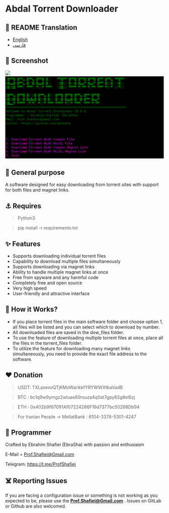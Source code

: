 # Abdal Torrent Downloader

## 🎤 README Translation
- [English](README.md)
- [فارسی](README.fa.md)

## 👀 Screenshot

![](screenshot.jpg)
![](https://github.com/ebrasha/abdal-torrent-downloader/blob/main/screenshot/2024-04-27_18-59-22.jpg)


 ## 💎 General purpose
A software designed for easy downloading from torrent sites with support for both files and magnet links.

## ⚓ Requires
>Python3

> pip install -r  requirements.txt
 

## ✨ Features

- Supports downloading individual torrent files
- Capability to download multiple files simultaneously
-  Supports downloading via magnet links
- Ability to handle multiple magnet links at once
- Free from spyware and any harmful code
- Completely free and open source
- Very high speed
- User-friendly and attractive interface

## 📝️ How it Works?
- If you place torrent files in the main software folder and choose option 1, all files will be listed and you can select which to download by number.
- All downloaded files are saved in the dow_files folder.
- To use the feature of downloading multiple torrent files at once, place all the files in the torrent_files folder.
- To utilize the feature for downloading many magnet links simultaneously, you need to provide the exact file address to the software.


## ❤️ Donation

> USDT:      TXLasexoQTjKMoWarikkfYRYWWXtbaVadB

> BTC :   bc1q9w9ymgz2wluax60rsuza4q0at7gpy82g8el6zj

> ETH :   0x402b9f67091Af07224286F16d7377bc50268Db94

> For Iranian People -> MellatBank : 6104-3378-5301-4247

## 🤵 Programmer
Crafted by Ebrahim Shafiei (EbraSha) with passion and enthusiasm

E-Mail = Prof.Shafiei@Gmail.com

Telegram: https://t.me/ProfShafiei

## ☠️ Reporting Issues

If you are facing a configuration issue or something is not working as you expected to be, please use the **Prof.Shafiei@Gmail.com** . Issues on GitLab  or Github are also welcomed.


